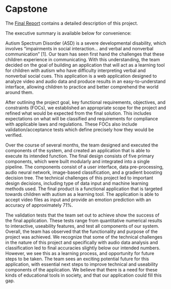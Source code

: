 # Capstone

The [Final Report](https://www.github.com/alewan/capstone/blob/develop/FinalReport.pdf) contains a detailed description of this project.

The executive summary is available below for convenience:

Autism Spectrum Disorder (ASD) is a severe developmental disability, which involves “impairments in social interaction… and verbal and nonverbal communication” [1]. Our team has seen first hand the challenges that these children experience in communicating. With this understanding, the team decided on the goal of building an application that will act as a learning tool for children with autism who have difficulty interpreting verbal and nonverbal social cues. This application is a web application designed to analyze video and audio data and produce results in an easy-to-understand interface, allowing children to practice and better comprehend the world around them.


After outlining the project goal, key functional requirements, objectives, and constraints (FOCs), we established an appropriate scope for the project and refined what would be expected from the final solution. This includes expectations on what will be classified and requirements for compliance with applicable laws and regulations. These FOCs also include validation/acceptance tests which define precisely how they would be verified.


Over the course of several months, the team designed and executed the components of the system, and created an application that is able to execute its intended function. The final design consists of five primary components, which were built modularly and integrated into a single pipeline. The components consist of a user interface, data pre-processing,  audio neural network, image-based classification, and a gradient boosting decision tree. The technical challenges of this project led to important design decisions, including type of data input and machine learning methods used. The final product is a functional application that is targeted towards children with autism as a learning tool. The application is able to accept video files as input and provide an emotion prediction with an accuracy of approximately 71%.  


The validation tests that the team set out to achieve show the success of the final application. These tests range from quantitative numerical results to interactive, useability features, and test all components of our system. Overall, the team has observed that the functionality and purpose of the project was achieved. We recognize that some of the technical challenges in the nature of this project and specifically with audio data analysis and classification led to final accuracies slightly below our intended numbers. However, we see this as a learning process, and opportunity for future steps to be taken. The team sees an exciting potential future for this application, with essential next steps to improve technical and useability components of the application. We believe that there is a need for these kinds of educational tools in society, and that our application could fill this gap.
